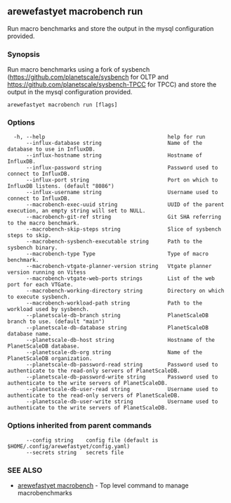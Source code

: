 ## arewefastyet macrobench run

Run macro benchmarks and store the output in the mysql configuration provided.

### Synopsis

Run macro benchmarks using a fork of sysbench (https://github.com/planetscale/sysbench for OLTP and https://github.com/planetscale/sysbench-TPCC for TPCC)  and store the output in the mysql configuration provided.

```
arewefastyet macrobench run [flags]
```

### Options

```
  -h, --help                                       help for run
      --influx-database string                     Name of the database to use in InfluxDB.
      --influx-hostname string                     Hostname of InfluxDB.
      --influx-password string                     Password used to connect to InfluxDB.
      --influx-port string                         Port on which to InfluxDB listens. (default "8086")
      --influx-username string                     Username used to connect to InfluxDB.
      --macrobench-exec-uuid string                UUID of the parent execution, an empty string will set to NULL.
      --macrobench-git-ref string                  Git SHA referring to the macro benchmark.
      --macrobench-skip-steps string               Slice of sysbench steps to skip.
      --macrobench-sysbench-executable string      Path to the sysbench binary.
      --macrobench-type Type                       Type of macro benchmark.
      --macrobench-vtgate-planner-version string   Vtgate planner version running on Vitess
      --macrobench-vtgate-web-ports strings        List of the web port for each VTGate.
      --macrobench-working-directory string        Directory on which to execute sysbench.
      --macrobench-workload-path string            Path to the workload used by sysbench.
      --planetscale-db-branch string               PlanetScaleDB branch to use. (default "main")
      --planetscale-db-database string             PlanetScaleDB database name.
      --planetscale-db-host string                 Hostname of the PlanetScaleDB database.
      --planetscale-db-org string                  Name of the PlanetScaleDB organization.
      --planetscale-db-password-read string        Password used to authenticate to the read-only servers of PlanetScaleDB.
      --planetscale-db-password-write string       Password used to authenticate to the write servers of PlanetScaleDB.
      --planetscale-db-user-read string            Username used to authenticate to the read-only servers of PlanetScaleDB.
      --planetscale-db-user-write string           Username used to authenticate to the write servers of PlanetScaleDB.
```

### Options inherited from parent commands

```
      --config string    config file (default is $HOME/.config/arewefastyet/config.yaml)
      --secrets string   secrets file
```

### SEE ALSO

* [arewefastyet macrobench](arewefastyet_macrobench.md)	 - Top level command to manage macrobenchmarks

